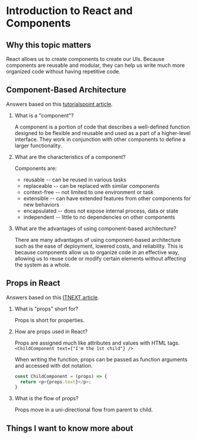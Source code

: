 # Introduction to React and Components

## Why this topic matters

React allows us to create components to create our UIs. Because components are reusable and modular, they can help us write much more organized code without having repetitive code.

## Component-Based Architecture
Answers based on this [tutorialspoint article](https://www.tutorialspoint.com/software_architecture_design/component_based_architecture.htm).

1. What is a "component"?

    A component is a portion of code that describes a well-defined function designed to be flexible and reusable and used as a part of a higher-level interface. They work in conjunction with other components to define a larger functionality. 

2. What are the characteristics of a component?

    Components are:

    * reusable -- can be reused in various tasks
    * replaceable -- can be replaced with similar components
    * context-free -- not limited to one environment or task
    * extensible -- can have extended features from other components for new behaviors
    * encapsulated -- does not expose internal process, data or state
    * independent -- little to no dependencies on other components

3. What are the advantages of using component-based architecture?

    There are many advantages of using component-based architecture such as the ease of deployment, lowered costs, and reliability. This is because components allow us to organize code in an effective way, allowing us to reuse code or modify certain elements without affecting the system as a whole.


## Props in React
Answers based on this [ITNEXT article](https://itnext.io/what-is-props-and-how-to-use-it-in-react-da307f500da0#:~:text=%E2%80%9CProps%E2%80%9D%20is%20a%20special%20keyword,way%20from%20parent%20to%20child).

1. What is "props" short for?

    Props is short for properties.

2. How are props used in React?

    Props are assigned much like attributes and values with HTML tags.
    `<ChildComponent text={"I'm the 1st child"} />`

    When writing the function, props can be passed as function arguments and accessed with dot notation.

    ```javascript
    const ChildComponent = (props) => {
      return <p>{props.text}</p>;
    }
    ```

3. What is the flow of props?

    Props move in a uni-directional flow from parent to child.

## Things I want to know more about